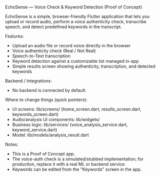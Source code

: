 EchoSense — Voice Check & Keyword Detection (Proof of Concept)

EchoSense is a simple, browser-friendly Flutter application that lets you upload or record audio, perform a voice authenticity check, transcribe speech, and detect predefined keywords in the transcript.

Features:
- Upload an audio file or record voice directly in the browser
- Voice authenticity check (Real / Not Real)
- Speech-to-Text transcription
- Keyword detection against a customizable list managed in-app
- Simple results screen showing authenticity, transcription, and detected keywords
   
Backend / Integrations:
- No backend is connected by default.
  
Where to change things (quick pointers):
- UI screens: lib/screens/ (home_screen.dart, results_screen.dart, keywords_screen.dart)
- Audio/analysis UI components: lib/widgets/
- Business logic: lib/services/ (voice_analysis_service.dart, keyword_service.dart)
- Model: lib/models/analysis_result.dart
  
Notes:
- This is a Proof of Concept app.
- The voice-auth check is a simulated/stubbed implementation; for production, replace it with a real ML or backend service.
- Keywords can be edited from the "Keywords" screen in the app.
